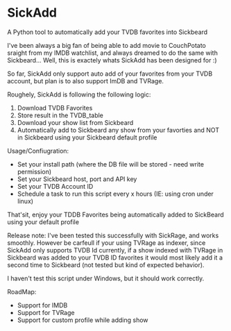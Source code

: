 SickAdd
=======

A Python tool to automatically add your TVDB favorites into Sickbeard


I've been always a big fan of being able to add movie to CouchPotato sraight from my IMDB watchlist, and always dreamed to do the same with Sickbeard... Well, this is exactely whats SickAdd has been designed for :)

So far, SickAdd only support auto add of your favorites from your TVDB account, but plan is to also support ImDB and TVRage.

Roughely, SickAdd is following the following logic:
1. Download TVDB Favorites
2. Store result in the TVDB_table
3. Download your show list from Sickbeard
4. Automatically add to Sickbeard any show from your favorties and NOT in Sickbeard using your Sickbeard default profile

Usage/Confiugration:
- Set your install path (where the DB file will be stored - need write permission)
- Set your Sickbeard host, port and API key
- Set your TVDB Account ID
- Schedule a task to run this script every x hours (IE: using cron under linux)

That'sit, enjoy your TDDB Favorites being automatically added to SickBeard using your default profile


Release note:
I've been tested this successfully with SickRage, and works smoothly.
However be carfeull if your using TVRage as indexer, since SickAdd only supports TVDB Id currently, if a show indexed with TVRage in Sickbeard was added to your TVDB ID favorites it would most likely add it a second time to Sickbeard (not tested but kind of expected behavior).

I haven't test this script under Windows, but it should work correctly.


RoadMap:
- Support for IMDB
- Support for TVRage
- Support for custom profile while adding show

